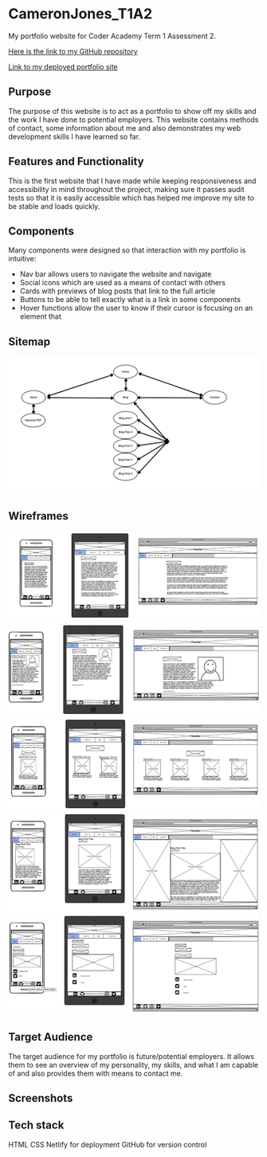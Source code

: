 # CameronJones_T1A2
My portfolio website for Coder Academy Term 1 Assessment 2.

[Here is the link to my GitHub repository](https://github.com/iamcrjones/CameronJones_T1A2)

[Link to my deployed portfolio site](https://crjones.netlify.app/)

## Purpose
The purpose of this website is to act as a portfolio to show off my skills and the work I have done to potential employers. This website contains methods of contact, some information about me and also demonstrates my web development skills I have learned so far.

## Features and Functionality

This is the first website that I have made while keeping responsiveness and accessibility in mind throughout the project, making sure it passes audit tests so that it is easily accessible which has helped me improve my site to be stable and loads quickly.

## Components

Many components were designed so that interaction with my portfolio is intuitive:

* Nav bar allows users to navigate the website and navigate
* Social icons which are used as a means of contact with others
* Cards with previews of blog posts that link to the full article
* Buttons to be able to tell exactly what is a link in some components
* Hover functions allow the user to know if their cursor is focusing on an element that

## Sitemap

![Sitemap](./docs/Images/Sitemap.png)

## Wireframes

![Home page](./docs/Wireframes/wireframe-home.png)
![About page](./docs/Wireframes/wireframe-about.png)
![Blog Posts page](./docs/Wireframes/wireframe-blogList.png)
![Blog Article page](/docs/Wireframes/wireframe-blogArticle.png)
![Contact page](./docs/Wireframes/wireframe-contact.png)

## Target Audience

The target audience for my portfolio is future/potential employers. It allows them to see an overview of my personality, my skills, and what I am capable of and also provides them with means to contact me.

## Screenshots

## Tech stack

HTML
CSS
Netlify for deployment
GitHub for version control


